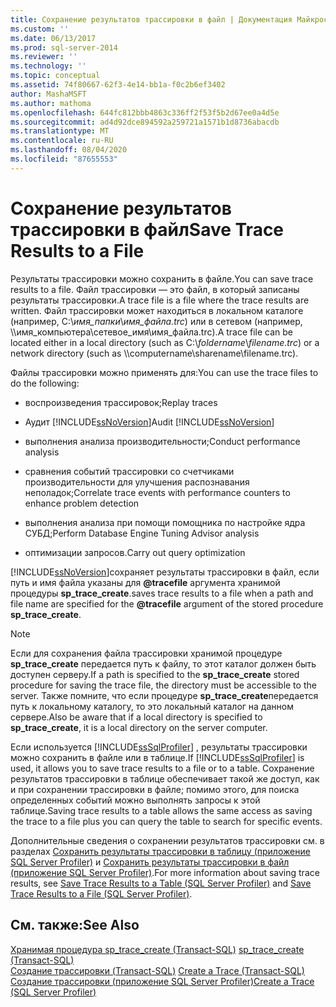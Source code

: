 ```yaml
---
title: Сохранение результатов трассировки в файл | Документация Майкрософт
ms.custom: ''
ms.date: 06/13/2017
ms.prod: sql-server-2014
ms.reviewer: ''
ms.technology: ''
ms.topic: conceptual
ms.assetid: 74f80667-62f3-4e14-bb1a-f0c2b6ef3402
author: MashaMSFT
ms.author: mathoma
ms.openlocfilehash: 644fc812bbb4863c336ff2f53f5b2d67ee0a4d5e
ms.sourcegitcommit: ad4d92dce894592a259721a1571b1d8736abacdb
ms.translationtype: MT
ms.contentlocale: ru-RU
ms.lasthandoff: 08/04/2020
ms.locfileid: "87655553"
---
```

# <a name="save-trace-results-to-a-file"></a><span data-ttu-id="a7de0-102">Сохранение результатов трассировки в файл</span><span class="sxs-lookup"><span data-stu-id="a7de0-102">Save Trace Results to a File</span></span>
  <span data-ttu-id="a7de0-103">Результаты трассировки можно сохранить в файле.</span><span class="sxs-lookup"><span data-stu-id="a7de0-103">You can save trace results to a file.</span></span> <span data-ttu-id="a7de0-104">Файл трассировки — это файл, в который записаны результаты трассировки.</span><span class="sxs-lookup"><span data-stu-id="a7de0-104">A trace file is a file where the trace results are written.</span></span> <span data-ttu-id="a7de0-105">Файл трассировки может находиться в локальном каталоге (например, C:\\*имя_папки*\\*имя_файла.trc*) или в сетевом (например, \\\имя_компьютера\сетевое_имя\имя_файла.trc).</span><span class="sxs-lookup"><span data-stu-id="a7de0-105">A trace file can be located either in a local directory (such as C:\\*foldername*\\*filename.trc*) or a network directory (such as \\\computername\sharename\filename.trc).</span></span>  
  
 <span data-ttu-id="a7de0-106">Файлы трассировки можно применять для:</span><span class="sxs-lookup"><span data-stu-id="a7de0-106">You can use the trace files to do the following:</span></span>  
  
-   <span data-ttu-id="a7de0-107">воспроизведения трассировок;</span><span class="sxs-lookup"><span data-stu-id="a7de0-107">Replay traces</span></span>  
  
-   <span data-ttu-id="a7de0-108">Аудит [!INCLUDE[ssNoVersion](../../includes/ssnoversion-md.md)]</span><span class="sxs-lookup"><span data-stu-id="a7de0-108">Audit [!INCLUDE[ssNoVersion](../../includes/ssnoversion-md.md)]</span></span>  
  
-   <span data-ttu-id="a7de0-109">выполнения анализа производительности;</span><span class="sxs-lookup"><span data-stu-id="a7de0-109">Conduct performance analysis</span></span>  
  
-   <span data-ttu-id="a7de0-110">сравнения событий трассировки со счетчиками производительности для улучшения распознавания неполадок;</span><span class="sxs-lookup"><span data-stu-id="a7de0-110">Correlate trace events with performance counters to enhance problem detection</span></span>  
  
-   <span data-ttu-id="a7de0-111">выполнения анализа при помощи помощника по настройке ядра СУБД;</span><span class="sxs-lookup"><span data-stu-id="a7de0-111">Perform Database Engine Tuning Advisor analysis</span></span>  
  
-   <span data-ttu-id="a7de0-112">оптимизации запросов.</span><span class="sxs-lookup"><span data-stu-id="a7de0-112">Carry out query optimization</span></span>  
  
 [!INCLUDE[ssNoVersion](../../includes/ssnoversion-md.md)]<span data-ttu-id="a7de0-113">сохраняет результаты трассировки в файл, если путь и имя файла указаны для **@tracefile** аргумента хранимой процедуры **sp_trace_create**.</span><span class="sxs-lookup"><span data-stu-id="a7de0-113">saves trace results to a file when a path and file name are specified for the **@tracefile** argument of the stored procedure **sp_trace_create**.</span></span>  
  
> [!NOTE]  
>  <span data-ttu-id="a7de0-114">Если для сохранения файла трассировки хранимой процедуре **sp_trace_create** передается путь к файлу, то этот каталог должен быть доступен серверу.</span><span class="sxs-lookup"><span data-stu-id="a7de0-114">If a path is specified to the **sp_trace_create** stored procedure for saving the trace file, the directory must be accessible to the server.</span></span> <span data-ttu-id="a7de0-115">Также помните, что если процедуре **sp_trace_create**передается путь к локальному каталогу, то это локальный каталог на данном сервере.</span><span class="sxs-lookup"><span data-stu-id="a7de0-115">Also be aware that if a local directory is specified to **sp_trace_create**, it is a local directory on the server computer.</span></span>  
  
 <span data-ttu-id="a7de0-116">Если используется [!INCLUDE[ssSqlProfiler](../../includes/sssqlprofiler-md.md)] , результаты трассировки можно сохранить в файле или в таблице.</span><span class="sxs-lookup"><span data-stu-id="a7de0-116">If [!INCLUDE[ssSqlProfiler](../../includes/sssqlprofiler-md.md)] is used, it allows you to save trace results to a file or to a table.</span></span> <span data-ttu-id="a7de0-117">Сохранение результатов трассировки в таблице обеспечивает такой же доступ, как и при сохранении трассировки в файле; помимо этого, для поиска определенных событий можно выполнять запросы к этой таблице.</span><span class="sxs-lookup"><span data-stu-id="a7de0-117">Saving trace results to a table allows the same access as saving the trace to a file plus you can query the table to search for specific events.</span></span>  
  
 <span data-ttu-id="a7de0-118">Дополнительные сведения о сохранении результатов трассировки см. в разделах [Сохранить результаты трассировки в таблицу (приложение SQL Server Profiler)](../../tools/sql-server-profiler/save-trace-results-to-a-table-sql-server-profiler.md) и [Сохранить результаты трассировки в файл (приложение SQL Server Profiler)](../../tools/sql-server-profiler/save-trace-results-to-a-file-sql-server-profiler.md).</span><span class="sxs-lookup"><span data-stu-id="a7de0-118">For more information about saving trace results, see [Save Trace Results to a Table &#40;SQL Server Profiler&#41;](../../tools/sql-server-profiler/save-trace-results-to-a-table-sql-server-profiler.md) and [Save Trace Results to a File &#40;SQL Server Profiler&#41;](../../tools/sql-server-profiler/save-trace-results-to-a-file-sql-server-profiler.md).</span></span>  
  
## <a name="see-also"></a><span data-ttu-id="a7de0-119">См. также:</span><span class="sxs-lookup"><span data-stu-id="a7de0-119">See Also</span></span>  
 <span data-ttu-id="a7de0-120">[Хранимая процедура sp_trace_create (Transact-SQL)](/sql/relational-databases/system-stored-procedures/sp-trace-create-transact-sql) </span><span class="sxs-lookup"><span data-stu-id="a7de0-120">[sp_trace_create &#40;Transact-SQL&#41;](/sql/relational-databases/system-stored-procedures/sp-trace-create-transact-sql) </span></span>  
 <span data-ttu-id="a7de0-121">[Создание трассировки (Transact-SQL)](../sql-trace/create-a-trace-transact-sql.md) </span><span class="sxs-lookup"><span data-stu-id="a7de0-121">[Create a Trace &#40;Transact-SQL&#41;](../sql-trace/create-a-trace-transact-sql.md) </span></span>  
 [<span data-ttu-id="a7de0-122">Создание трассировки (приложение SQL Server Profiler)</span><span class="sxs-lookup"><span data-stu-id="a7de0-122">Create a Trace &#40;SQL Server Profiler&#41;</span></span>](../../tools/sql-server-profiler/create-a-trace-sql-server-profiler.md)  
  
  
